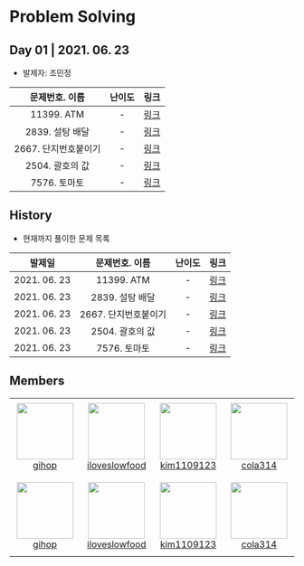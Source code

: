 # Problem Solving
## Day 01 | 2021. 06. 23

- 발제자: 조민정

|             **문제번호. 이름**             | **난이도** | **링크** |
| :-------------------------------: | :--------: | :------: |
| 11399. ATM |    -    |   [링크](https://www.acmicpc.net/problem/11399)   |
|             2839. 설탕 배달             |    -    |   [링크](https://www.acmicpc.net/problem/2839)   |
|    2667. 단지번호붙이기    |    -    |   [링크](https://www.acmicpc.net/problem/2667)   |
|          2504. 괄호의 값           |    -    |   [링크](https://www.acmicpc.net/problem/2504)   |
|         7576. 토마토          |    -    |   [링크](https://www.acmicpc.net/problem/7576)   |



 ## History

- 현재까지 풀이한 문제 목록

|    발제일    |  **문제번호. 이름**  | **난이도** |                   **링크**                    |
| :----------: | :------------------: | :--------: | :-------------------------------------------: |
| 2021. 06. 23 |      11399. ATM      |     -      | [링크](https://www.acmicpc.net/problem/11399) |
| 2021. 06. 23 |   2839. 설탕 배달    |     -      | [링크](https://www.acmicpc.net/problem/2839)  |
| 2021. 06. 23 | 2667. 단지번호붙이기 |     -      | [링크](https://www.acmicpc.net/problem/2667)  |
| 2021. 06. 23 |   2504. 괄호의 값    |     -      | [링크](https://www.acmicpc.net/problem/2504)  |
| 2021. 06. 23 |     7576. 토마토     |     -      | [링크](https://www.acmicpc.net/problem/7576)  |


## Members

<table>
    <tr height="140px">
        <td align="center" width="130px">	
            <a href="https://github.com/gihop"><img height="100px" width="100px" src="https://avatars.githubusercontent.com/u/34030303?v=4"/></a>
            <br />
            <a href="https://github.com/gihop">gihop</a>
        </td>
        <td align="center" width="130px">
            <a href="https://github.com/iloveslowfood"><img height="100px" width="100px" src="https://avatars.githubusercontent.com/u/48649606?v=4"/></a>
            <br />
            <a href="https://github.com/iloveslowfood">iloveslowfood</a>
        </td>
        <td align="center" width="130px">
            <a href="https://github.com/soupbab"><img height="100px" width="100px" src="https://avatars.githubusercontent.com/u/67000572?v=4"/></a>
            <br />
            <a href="https://github.com/soupbab">kim1109123</a>
        </td>
        <td align="center" width="130px">
            <a href="https://github.com/yskim1014"><img height="100px" width="100px" src="https://avatars.githubusercontent.com/u/68675162?v=4"/></a>
            <br />
            <a href="https://github.com/yskim1014">cola314</a>
        </td>
    </tr>
    <tr height="140px">
        <td align="center" width="130px">	
            <a href="https://github.com/happyBeagle"><img height="100px" width="100px" src="https://avatars.githubusercontent.com/u/68745983?v=4"/></a>
            <br />
            <a href="https://github.com/happyBeagle">gihop</a>
        </td>
        <td align="center" width="130px">
            <a href="https://github.com/hunmin-hub"><img height="100px" width="100px" src="https://avatars.githubusercontent.com/u/74880677?v=4"/></a>
            <br />
            <a href="https://github.com/hunmin-hub">iloveslowfood</a>
        </td>
        <td align="center" width="130px">
            <a href="https://github.com/nureesong"><img height="100px" width="100px" src="https://avatars.githubusercontent.com/u/76163168?v=4"/></a>
            <br />
            <a href="https://github.com/nureesong">kim1109123</a>
        </td>
        <td align="center" width="130px">
            <a href="https://github.com/Lala-chick"><img height="100px" width="100px" src="https://avatars.githubusercontent.com/u/76460750?v=4"/></a>
            <br />
            <a href="https://github.com/Lala-chick">cola314</a>
        </td>
    </tr>
</table>

